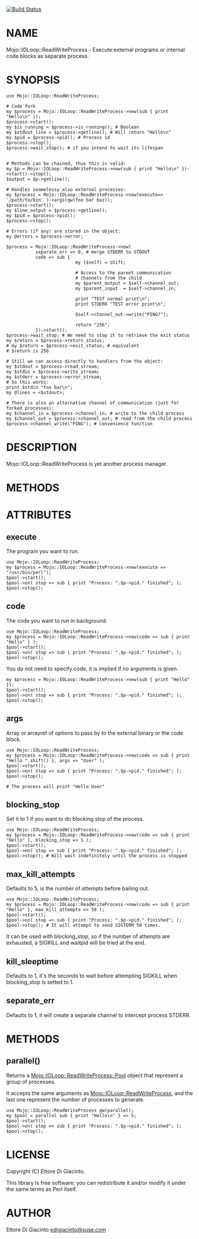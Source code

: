 [![Build Status](https://travis-ci.org/mudler/Mojo-IOLoop-ReadWriteProcess.svg?branch=master)](https://travis-ci.org/mudler/Mojo-IOLoop-ReadWriteProcess)
# NAME

Mojo::IOLoop::ReadWriteProcess - Execute external programs or internal code blocks as separate process.

# SYNOPSIS

    use Mojo::IOLoop::ReadWriteProcess;

    # Code fork
    my $process = Mojo::IOLoop::ReadWriteProcess->new(sub { print "Hello\n" });
    $process->start();
    my $is_running = $process->is_running(); # Boolean
    my $stdout_line = $process->getline(); # Will return "Hello\n"
    my $pid = $process->pid(); # Process id
    $process->stop();
    $process->wait_stop(); # if you intend to wait its lifespan


    # Methods can be chained, thus this is valid:
    my $p = Mojo::IOLoop::ReadWriteProcess->new(sub { print "Hello\n" })->start()->stop();
    $output = $p->getline();

    # Handles seamelessy also external processes:
    my $process = Mojo::IOLoop::ReadWriteProcess->new(execute=> '/path/to/bin' )->args(qw(foo bar baz));
    $process->start();
    my $line_output = $process->getline();
    my $pid = $process->pid();
    $process->stop();

    # Errors (if any) are stored in the object:
    my @errors = $process->error;

    $process = Mojo::IOLoop::ReadWriteProcess->new(
               separate_err => 0, # merge STDERR to STDOUT
               code => sub {
                              my ($self) = shift;

                              # Access to the parent communication
                              # channels from the child
                              my $parent_output = $self->channel_out;
                              my $parent_input  = $self->channel_in;

                              print "TEST normal print\n";
                              print STDERR "TEST error print\n";

                              $self->channel_out->write("PING?");

                              return "256";
               })->start();
    $process->wait_stop; # We need to stop it to retrieve the exit status
    my $return = $process->return_status;
    # my $return = $process->exit_status; # equivalent
    # $return is 256

    # Still we can access directly to handlers from the object:
    my $stdout = $process->read_stream;
    my $stdin = $process->write_stream;
    my $stderr = $process->error_stream;
    # So this works:
    print $stdin "foo bar\n";
    my @lines = <$stdout>;

    # There is also an alternative channel of communication (just for forked processes):
    my $channel_in = $process->channel_in; # write to the child process
    my $channel_out = $process->channel_out; # read from the child process
    $process->channel_write("PING"); # convenience function

# DESCRIPTION

Mojo::IOLoop::ReadWriteProcess is yet another process manager.

# METHODS

# ATTRIBUTES

## execute

The program you want to run.

    use Mojo::IOLoop::ReadWriteProcess;
    my $process = Mojo::IOLoop::ReadWriteProcess->new(execute => "/usr/bin/perl");
    $pool->start();
    $pool->on( stop => sub { print "Process: ".$p->pid." finished"; );
    $pool->stop();

## code

The code you want to run in background.

    use Mojo::IOLoop::ReadWriteProcess;
    my $process = Mojo::IOLoop::ReadWriteProcess->new(code => sub { print "Hello" } );
    $pool->start();
    $pool->on( stop => sub { print "Process: ".$p->pid." finished"; );
    $pool->stop();

You do not need to specify code, it is implied if no arguments is given.

    my $process = Mojo::IOLoop::ReadWriteProcess->new(sub { print "Hello" });
    $pool->start();
    $pool->on( stop => sub { print "Process: ".$p->pid." finished"; );
    $pool->stop();

## args

Array or arrayref of options to pass by to the external binary or the code block.

    use Mojo::IOLoop::ReadWriteProcess;
    my $process = Mojo::IOLoop::ReadWriteProcess->new(code => sub { print "Hello ".shift() }, args => "User" );
    $pool->start();
    $pool->on( stop => sub { print "Process: ".$p->pid." finished"; );
    $pool->stop();

    # The process will print "Hello User"

## blocking\_stop

Set it to 1 if you want to do blocking stop of the process.

    use Mojo::IOLoop::ReadWriteProcess;
    my $process = Mojo::IOLoop::ReadWriteProcess->new(code => sub { print "Hello" }, blocking_stop => 1 );
    $pool->start();
    $pool->on( stop => sub { print "Process: ".$p->pid." finished"; );
    $pool->stop(); # Will wait indefinitely until the process is stopped

## max\_kill\_attempts

Defaults to 5, is the number of attempts before bailing out.

    use Mojo::IOLoop::ReadWriteProcess;
    my $process = Mojo::IOLoop::ReadWriteProcess->new(code => sub { print "Hello" }, max_kill_attempts => 50 );
    $pool->start();
    $pool->on( stop => sub { print "Process: ".$p->pid." finished"; );
    $pool->stop(); # It will attempt to send SIGTERM 50 times.

It can be used with blocking\_stop, so if the number of attempts are exhausted,
a SIGKILL and waitpid will be tried at the end.

## kill\_sleeptime

Defaults to 1, it's the seconds to wait before attempting SIGKILL when blocking\_stop is setted to 1.

## separate\_err

Defaults to 1, it will create a separate channel to intercept process STDERR.

# METHODS

## parallel()

Returns a [Mojo::IOLoop::ReadWriteProcess::Pool](https://metacpan.org/pod/Mojo::IOLoop::ReadWriteProcess::Pool) object that represent a group of processes.

It accepts the same arguments as [Mojo::IOLoop::ReadWriteProcess](https://metacpan.org/pod/Mojo::IOLoop::ReadWriteProcess), and the last one represent the number of processes to generate.

    use Mojo::IOLoop::ReadWriteProcess qw(parallel);
    my $pool = parallel sub { print "Hello\n" } => 5;
    $pool->start();
    $pool->on( stop => sub { print "Process: ".$p->pid." finished"; );
    $pool->stop();

# LICENSE

Copyright (C) Ettore Di Giacinto.

This library is free software; you can redistribute it and/or modify
it under the same terms as Perl itself.

# AUTHOR

Ettore Di Giacinto <edigiacinto@suse.com>
